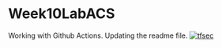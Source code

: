 # Week10LabACS
Working with Github Actions.
Updating the readme file.
[![tfsec](https://github.com/aa8ACS/Week10LabACS/actions/workflows/tfsec.yml/badge.svg)](https://github.com/aa8ACS/Week10LabACS/actions/workflows/tfsec.yml)
